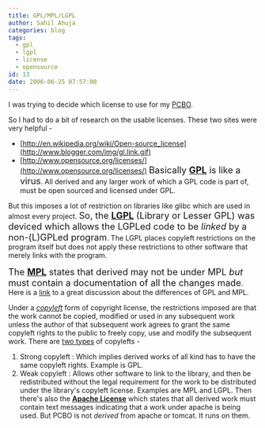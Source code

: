 ```yaml
---
title: GPL/MPL/LGPL
author: Sahil Ahuja
categories: blog
tags:
  - gpl
  - lgpl
  - license
  - opensource
id: 13
date: 2006-06-25 07:57:00
---
```


I was trying to decide which license to use for my [PCBO](http://pcbasedoscilloscope.blogspot.com).

So I had to do a bit of research on the usable licenses. These two sites were very helpful -

*   [http://en.wikipedia.org/wiki/Open-source_license](http://www.blogger.com/img/gl.link.gif)
*   [http://www.opensource.org/licenses/](http://www.opensource.org/licenses/)
<span style="font-size:130%;">Basically [<span style="font-weight:bold;">GPL</span>](http://en.wikipedia.org/wiki/GNU_General_Public_License) is like a virus</span>.
All derived and any larger work of which a GPL code is part of, must be open sourced and licensed under GPL.

But this imposes a lot of restriction on libraries like glibc which are used in almost every project. <span style="font-size:130%;">
So, the [<span style="font-weight:bold;">LGPL</span>](http://en.wikipedia.org/wiki/GNU_Lesser_General_Public_License) (Library or Lesser GPL) was deviced which allows the LGPLed code to be </span><span style="font-style:italic;font-size:130%;">linked</span><span style="font-size:130%;"> by a non-(L)GPLed program</span>. The LGPL places copyleft restrictions on the program itself but does not apply these restrictions to other software that merely links with the program.

<span style="font-size:130%;">The [<span style="font-weight:bold;">MPL</span>](http://en.wikipedia.org/wiki/Mozilla_Public_License) states that derived may not be under MPL </span><span style="font-style:italic;font-size:130%;">but </span><span style="font-size:130%;">must contain a documentation of all the changes made</span>.
Here is a [link](http://www.croftsoft.com/library/tutorials/gplmpl/) to a great discussion about the differences of GPL and MPL.

Under a [<span style="font-style:italic;">copyleft</span>](http://en.wikipedia.org/wiki/Copyleft) form of copyright license, the restrictions imposed are that the work cannot be copied, modified or used in any subsequent work unless the author of that subsequent work agrees to grant the same copyleft rights to the public to freely copy, use and modify the subsequent work. There are [two types](http://en.wikipedia.org/wiki/Copyleft#Strong_and_weak_copyleft) of copylefts -

1.  Strong copyleft : Which implies derived works of all kind has to have the same copyleft rights. Example is GPL.
2.  Weak copyleft : Allows other software to link to the library, and then be redistributed without the legal requirement for the work to be distributed under the library's copyleft license. Examples are MPL and LGPL.
Then there's also the [<span style="font-weight:bold;">Apache License</span>](http://en.wikipedia.org/wiki/Apache_license) which states that all derived work must contain text messages indicating that a work under apache is being used. But PCBO is not <span style="font-style:italic;">derived</span> from apache or tomcat. It runs on them.